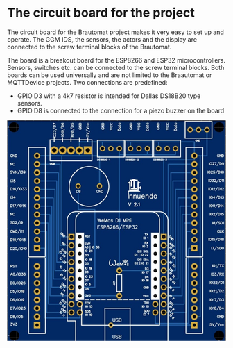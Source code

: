 # The circuit board for the project

The circuit board for the Brautomat project makes it very easy to set up and operate. The GGM IDS, the sensors, the actors and the display are connected to the screw terminal blocks of the Brautomat.

The board is a breakout board for the ESP8266 and ESP32 microcontrollers. Sensors, switches etc. can be connected to the screw terminal blocks. Both boards can be used universally and are not limited to the Braautomat or MQTTDevice projects. Two connections are predefined:

* GPIO D3 with a 4k7 resistor is intended for Dallas DS18B20 type sensors.
* GPIO D8 is connected to the connection for a piezo buzzer on the board

![PCB 2](/docs/img/Platine21.jpg)
